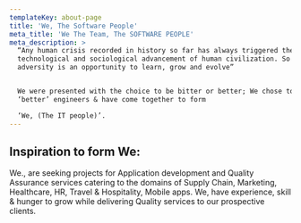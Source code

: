 ```yaml
---
templateKey: about-page
title: 'We, The Software People'
meta_title: 'We The Team, The SOFTWARE PEOPLE'
meta_description: >
  “Any human crisis recorded in history so far has always triggered the
  technological and sociological advancement of human civilization. So every
  adversity is an opportunity to learn, grow and evolve”


  We were presented with the choice to be bitter or better; We chose to be
  ‘better’ engineers & have come together to form 

  ‘We, (The IT people)’.
---
```

## Inspiration to form We:

We., are seeking projects for Application development and Quality Assurance services catering to the domains of Supply Chain, Marketing, Healthcare, HR, Travel & Hospitality, Mobile apps. We, have experience, skill & hunger to grow while delivering Quality services to our prospective clients.
